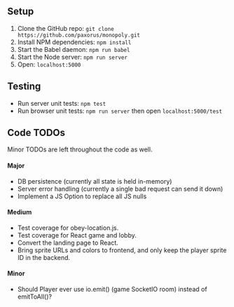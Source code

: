 ## Setup
1. Clone the GitHub repo: `git clone https://github.com/paxorus/monopoly.git`
1. Install NPM dependencies: `npm install`
1. Start the Babel daemon: `npm run babel`
1. Start the Node server: `npm run server`
1. Open: `localhost:5000`

## Testing
* Run server unit tests: `npm test`
* Run browser unit tests: `npm run server` then open `localhost:5000/test`

## Code TODOs
Minor TODOs are left throughout the code as well.

#### Major
* DB persistence (currently all state is held in-memory)
* Server error handling (currently a single bad request can send it down)
* Implement a JS Option to replace all JS nulls

#### Medium
* Test coverage for obey-location.js.
* Test coverage for React game and lobby.
* Convert the landing page to React.
* Bring sprite URLs and colors to frontend, and only keep the player sprite ID in the backend.

#### Minor
* Should Player ever use io.emit() (game SocketIO room) instead of emitToAll()?
